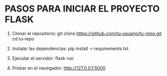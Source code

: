 # PASOS PARA INICIAR EL PROYECTO FLASK

1. Clonar el repositorio:
   git clone https://github.com/tu-usuario/tu-repo.git
   cd tu-repo

2. Instalar las dependencias:
   pip install -r requirements.txt

3. Ejecutar el servidor:
   flask run

4. Probar en el navegador:
   http://127.0.0.1:5000
